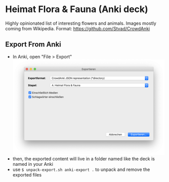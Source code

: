 # Heimat Flora & Fauna (Anki deck)

Highly opinionated list of interesting flowers and animals. Images mostly coming from Wikipedia. Format: https://github.com/Stvad/CrowdAnki

## Export From Anki

- In Anki, open "File > Export" ![](screenshot-export.png)
- then, the exported content will live in a folder named like the deck is named in your Anki
- use `$ unpack-export.sh anki-export .` to unpack and remove the exported files
